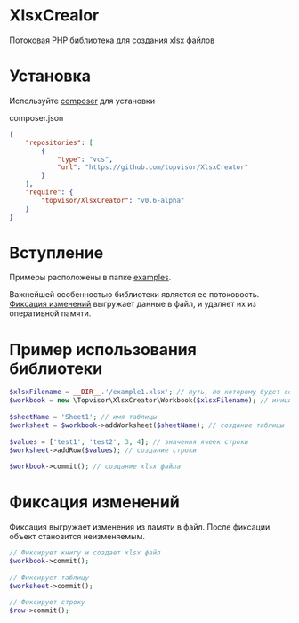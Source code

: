 # XlsxCrealor

Потоковая PHP библиотека для создания xlsx файлов

# Установка

Используйте [composer](https://getcomposer.org/) для установки

composer.json
```json
{
    "repositories": [
        {
            "type": "vcs",
            "url": "https://github.com/topvisor/XlsxCreator"
        }
    ],
    "require": {
        "topvisor/XlsxCreator": "v0.6-alpha"
    }
}
```

# Вступление

Примеры расположены в папке [examples](https://github.com/topvisor/XlsxCreator/tree/master/examples).

Важнейшей особенностью библиотеки является ее потоковость. [Фиксация изменений](#Фиксация-изменений) выгружает данные в файл, и удаляет их 
из оперативной памяти.

# Пример использования библиотеки

```php
$xlsxFilename = __DIR__.'/example1.xlsx'; // путь, по которому будет создан xlsx файл
$workbook = new \Topvisor\XlsxCreator\Workbook($xlsxFilename); // инициализация библиотеки
 
$sheetName = 'Sheet1'; // имя таблицы
$worksheet = $workbook->addWorksheet($sheetName); // создание таблицы
 
$values = ['test1', 'test2', 3, 4]; // значения ячеек строки
$worksheet->addRow($values); // создание строки
 
$workbook->commit(); // создание xlsx файла
```

# Фиксация изменений

Фиксация выгружает изменения из памяти в файл. После фиксации объект становится неизменяемым.

```php
// Фиксирует книгу и создает xlsx файл
$workbook->commit();
 
// Фиксирует таблицу
$worksheet->commit();
 
// Фиксирует строку
$row->commit();
```
